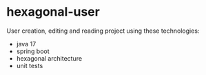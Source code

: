 # hexagonal-user
 User creation, editing and reading project using these technologies:
  * java 17
  * spring boot
  * hexagonal architecture
  * unit tests
